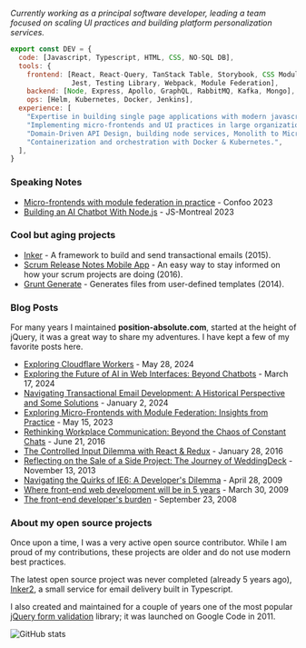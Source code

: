 
<p><em>Currently working as a principal software developer, leading a team focused on scaling UI practices and building platform personalization services.</em> </p>

```javascript
export const DEV = {
  code: [Javascript, Typescript, HTML, CSS, NO-SQL DB],
  tools: {
    frontend: [React, React-Query, TanStack Table, Storybook, CSS Modules, Styled-Components,
               Jest, Testing Library, Webpack, Module Federation],
    backend: [Node, Express, Apollo, GraphQL, RabbitMQ, Kafka, Mongo],
    ops: [Helm, Kubernetes, Docker, Jenkins],
  experience: [
    "Expertise in building single page applications with modern javascript frameworks.",
    "Implementing micro-frontends and UI practices in large organizations for UI flexibility.",
    "Domain-Driven API Design, building node services, Monolith to Microservices transitions.",
    "Containerization and orchestration with Docker & Kubernetes.",
  ],
}
```   

### Speaking Notes

- [Micro-frontends with module federation in practice](https://drive.google.com/file/d/1K0OWytOmc3tB21ohnBKv-tOQdn5xnQwY/view?usp=sharing) - Confoo 2023
- [Building an AI Chatbot With Node.js](https://drive.google.com/file/d/1yuiC54cJAdFXVi_fF-AKS8fjm1Ix-yp6/view?usp=sharing) - JS-Montreal 2023


### Cool but aging projects

- [Inker](http://inker.position-absolute.com/) - A framework to build and send transactional emails (2015).
- [Scrum Release Notes Mobile App](http://releasenotes.position-absolute.com/) - An easy way to stay informed on how your scrum projects are doing (2016).
- [Grunt Generate](https://github.com/Grunt-generate/grunt-generate) - Generates files from user-defined templates (2014).

### Blog Posts

For many years I maintained **position-absolute.com**, started at the height of jQuery, it was a great way to share my adventures. I have kept a few of my favorite posts here.

- [Exploring Cloudflare Workers](https://posabsolute.github.io/2024/05/28/cloudflare-worker.html) - May 28, 2024
- [Exploring the Future of AI in Web Interfaces: Beyond Chatbots](https://posabsolute.github.io/2024/03/17/ai-txt.html) - March 17, 2024
- [Navigating Transactional Email Development: A Historical Perspective and Some Solutions](https://posabsolute.github.io/2024/01/02/the-email-stack.html) - January 2, 2024
- [Exploring Micro-Frontends with Module Federation: Insights from Practice](https://posabsolute.github.io/2023/05/06/micro-frontend.html)  - May 15, 2023
- [Rethinking Workplace Communication: Beyond the Chaos of Constant Chats](https://posabsolute.github.io/2016/06/21/about-channels.html) - June 21, 2016
- [The Controlled Input Dilemma with React & Redux](https://posabsolute.github.io/2016/01/28/controlled-inputs.html) - January 28, 2016
- [Reflecting on the Sale of a Side Project: The Journey of WeddingDeck](https://posabsolute.github.io/2013/11/13/sideproject.html) - November 13, 2013
- [Navigating the Quirks of IE6: A Developer's Dilemma](https://posabsolute.github.io/2009/04/28/ie6.html) - April 28, 2009
- [Where front-end web development will be in 5 years](https://posabsolute.github.io/2009/03/30/in-5-years.html) - March 30, 2009
- [The front-end developer's burden](https://posabsolute.github.io/2008/07/23/front-end-developer-burden.html) - September 23, 2008


### About my open source projects
  
Once upon a time, I was a very active open source contributor. While I am proud of my contributions, these projects are older and do not use modern best practices. 

The latest open source project was never completed (already 5 years ago), [Inker2](https://github.com/posabsolute/inker2), a small service for email delivery built in Typescript. 

I also created and maintained for a couple of years one of the most popular [jQuery form validation](https://github.com/posabsolute/jQuery-Validation-Engine) library; it was launched on Google Code in 2011.

![GitHub stats](https://github-readme-stats.vercel.app/api?username=posabsolute&show_icons=true&theme=radical&include_all_commits=true)
